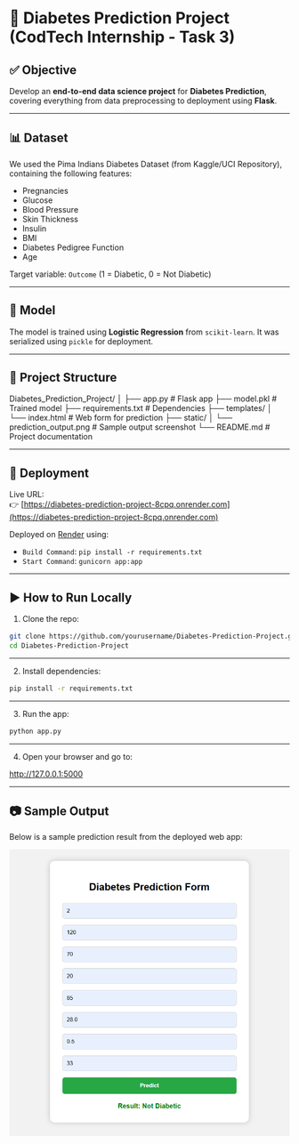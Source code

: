 # 🧠 Diabetes Prediction Project (CodTech Internship - Task 3)

## ✅ Objective
Develop an **end-to-end data science project** for **Diabetes Prediction**, covering everything from data preprocessing to deployment using **Flask**.

---

## 📊 Dataset
We used the Pima Indians Diabetes Dataset (from Kaggle/UCI Repository), containing the following features:
- Pregnancies
- Glucose
- Blood Pressure
- Skin Thickness
- Insulin
- BMI
- Diabetes Pedigree Function
- Age

Target variable: `Outcome` (1 = Diabetic, 0 = Not Diabetic)

---

## 🧠 Model
The model is trained using **Logistic Regression** from `scikit-learn`. It was serialized using `pickle` for deployment.

---

## 📁 Project Structure

Diabetes_Prediction_Project/
│
├── app.py # Flask app
├── model.pkl # Trained model
├── requirements.txt # Dependencies
├── templates/
│ └── index.html # Web form for prediction
├── static/
│ └── prediction_output.png # Sample output screenshot
└── README.md # Project documentation


---

## 🚀 Deployment

Live URL:  
👉 [https://diabetes-prediction-project-8cpq.onrender.com](https://diabetes-prediction-project-8cpq.onrender.com)

Deployed on [Render](https://render.com) using:
- `Build Command`: `pip install -r requirements.txt`
- `Start Command`: `gunicorn app:app`

---

## ▶️ How to Run Locally

1. Clone the repo:
```bash
git clone https://github.com/yourusername/Diabetes-Prediction-Project.git
cd Diabetes-Prediction-Project
```

---

2. Install dependencies:

```bash
pip install -r requirements.txt
```

---

3. Run the app:

```bash
python app.py
```

---

4. Open your browser and go to:

http://127.0.0.1:5000

---

## 📷 Sample Output

Below is a sample prediction result from the deployed web app:

![Prediction Output](diabetes_prediction_result.png)
